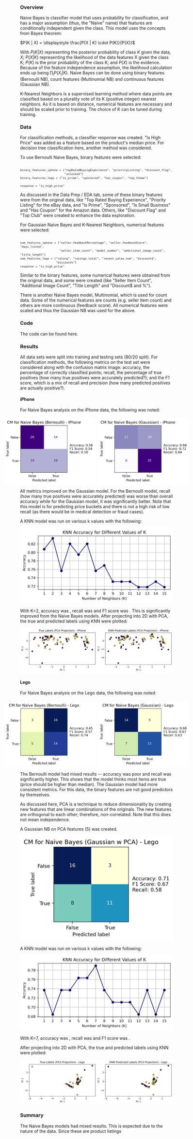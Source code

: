 ### Overview

Naive Bayes is classifier model that uses probability for classification, and has a major assumption (thus, the "Naive" name) that features are conditionally independent given the class.  This model uses the concepts from Bayes theorem:

$P(K | X) = \displaystyle \frac{P(X | K) \cdot P(K)}{P(X)}$

With $P(K | X)$ representing the posterior probability of class $K$ given the data, $X$; $P(X | K)$ representing the likelihood of the data features X given the class K; $P(K)$ is the prior probability of the class K; and $P(X)$ is the evidence. Because of the feature independence assumption, the likelihood calculation ends up being $\prod_i P(X_i | K)$.  Naive Bayes can be done using binary features (Bernoulli NB), count features (Multinomial NB) and continuous features (Gaussian NB).

K-Nearest Neighbors is a supervised learning method where data points are classified based on a plurality vote of its K (positive integer) nearest neighbors.  As it is based on distance, numerical features are necessary and should be scaled prior to training.  The choice of K can be tuned during training. 

### Data
For classification methods, a classifier response was created.  "Is High Price" was added as a feature based on the product's median price.  For decision tree classification here, another method was considered.  

To use Bernoulli Naive Bayes, binary features were selected:

<pre style="font-size: 11px;"><code class="language-python">
binary_features_iphone = ["topRatedBuyingExperience", "priorityListing", "discount_flag",
                          "unlocked"]
binary_features_lego = ["is_prime", "sponsored", "has_coupon", "top_theme"]

response = "is_high_price"
</code></pre>

As discussed in the Data Prep / EDA tab, some of these binary features were from the original data, like "Top Rated Buying Experience", "Priority Listing" for the eBay data, and "Is Prime", "Sponsored", "Is Small Business" and "Has Coupon" for the Amazon data.  Others, like "Discount Flag" and "Top Club" were created to enhance the data exploration.  

For Gaussian Naive Bayes and K-Nearest Neighbors, numerical features were selected:

<pre style="font-size: 11px;"><code class="language-python">
num_features_iphone = ["seller.feedbackPercentage", "seller.feedbackScore", "days_listed",  
                       "seller_item_count", "model_number", "additional_image_count", "title_length"]
num_features_lego = ["rating", "ratings_total", "recent_sales_num", "discount$", 
                     "discount%"]
response = "is_high_price"
</code></pre>

Similar to the binary features, some numerical features were obtained from the original data, and some were created (like "Seller Item Count", "Additional Image Count", "Title Length" and "Discount$ and %").  

There is another Naive Bayes model, Multinomial, which is used for count data.  Some of the numerical features are counts (e.g. seller item count) and others are more continuous (feedback score).  All numerical features were scaled and thus the Gaussian NB was used for the above.  


### Code
The code can be found here.



### Results

All data sets were split into training and testing sets (80/20 split). For classification methods, the following metrics on the test set were considered along with the confusion matrix image:  accuracy, the percentage of correctly classified points; recall, the percentage of true positives (how many true positives were accurately predicted?); and the F1 score, which is a mix of recall and precision (how many predicted positives are actually positive?).  

#### iPhone

For Naive Bayes analysis on the iPhone data, the following was noted:

<div style="display: flex; justify-content: center; gap: 10px; margin-top: 20px;">
  <img src="images/3/cm_nbb_iphone.png" alt="Image 1" width="300">
  <img src="images/3/cm_nbg_iphone.png" alt="Image 2" width="300">
</div>

All metrics improved on the Gaussian model.  For the Bernoulli model, recall (how many true positives were accurately predicted) was worse than overall accuracy while for the Gaussian model, it was significantly better. Note that this model is for predicting price buckets and there is not a high risk of low recall (as there would be in medical detection or fraud cases).  

A KNN model was run on various k values with the following:

![](images/3/knn_plot_iphone.png)

With K=2, accuracy was  , recall was  and F1 score was  .  This is significantly improved from the Naive Bayes models.  After projecting into 2D with PCA, the true and predicted labels using KNN were plotted:

![](images/3/knn_pca_iphone.png)


#### Lego

For Naive Bayes analysis on the Lego data, the following was noted:

<div style="display: flex; justify-content: center; gap: 10px; margin-top: 20px;">
  <img src="images/3/cm_nbb_lego.png" alt="Image 1" width="300">
  <img src="images/3/cm_nbg_lego.png" alt="Image 2" width="300">
</div>

The Bernoulli model had mixed results -- accuracy was poor and recall was significantly higher.  This shows that the model thinks most items are true (price should be higher than median).  The Gaussian model had more consistent metrics.  For this data, the binary features are not good predictors by themselves.  

As discussed here, PCA is a technique to reduce dimensionality by creating new features that are linear combinations of the originals.  The new features are orthogonal to each other; therefore, non-correlated.  Note that this does not mean independence.

A Gaussian NB on PCA features (5) was created.

![](images/3/cm_nbg_pca_lego.png)


A KNN model was run on various k values with the following:

![](images/3/knn_plot_lego.png)

With K=7, accuracy was  , recall was  and F1 score was  . 

After projecting into 2D with PCA, the true and predicted labels using KNN were plotted:

![](images/3/knn_pca_lego.png)

### Summary
The Naive Bayes models had mixed results.  This is expected due to the nature of the data.  Since these are product listings 